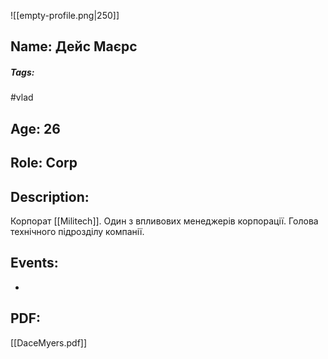 ![[empty-profile.png|250]]
## Name: Дейс Маєрс
##### Tags: 
#vlad
## Age: 26
## Role: Corp
## Description: 
Корпорат [[Militech]]. Один з впливових менеджерів корпорації. Голова технічного підрозділу компанії.
## Events:
- 
## PDF:
[[DaceMyers.pdf]] 
